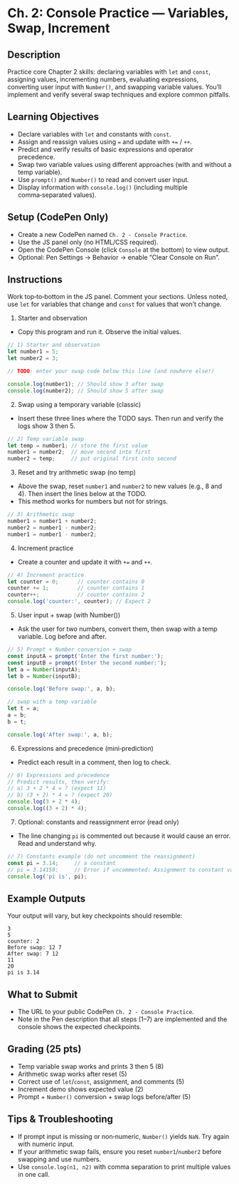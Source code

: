 # Ch. 2: Console Practice — Variables, Swap, Increment

## Description

Practice core Chapter 2 skills: declaring variables with `let` and `const`, assigning values, incrementing numbers, evaluating expressions, converting user input with `Number()`, and swapping variable values. You’ll implement and verify several swap techniques and explore common pitfalls.

## Learning Objectives

- Declare variables with `let` and constants with `const`.
- Assign and reassign values using `=` and update with `+=` / `++`.
- Predict and verify results of basic expressions and operator precedence.
- Swap two variable values using different approaches (with and without a temp variable).
- Use `prompt()` and `Number()` to read and convert user input.
- Display information with `console.log()` (including multiple comma‑separated values).

## Setup (CodePen Only)

- Create a new CodePen named `Ch. 2 - Console Practice`.
- Use the JS panel only (no HTML/CSS required).
- Open the CodePen Console (click `Console` at the bottom) to view output.
- Optional: Pen Settings → Behavior → enable “Clear Console on Run”.

## Instructions

Work top‑to‑bottom in the JS panel. Comment your sections. Unless noted, use `let` for variables that change and `const` for values that won’t change.

1) Starter and observation
- Copy this program and run it. Observe the initial values.

```js
// 1) Starter and observation
let number1 = 5;
let number2 = 3;

// TODO: enter your swap code below this line (and nowhere else!)

console.log(number1); // Should show 3 after swap
console.log(number2); // Should show 5 after swap
```

2) Swap using a temporary variable (classic)
- Insert these three lines where the TODO says. Then run and verify the logs show 3 then 5.

```js
// 2) Temp variable swap
let temp = number1; // store the first value
number1 = number2;  // move second into first
number2 = temp;     // put original first into second
```

3) Reset and try arithmetic swap (no temp)
- Above the swap, reset `number1` and `number2` to new values (e.g., 8 and 4). Then insert the lines below at the TODO.
- This method works for numbers but not for strings.

```js
// 3) Arithmetic swap
number1 = number1 + number2;
number2 = number1 - number2;
number1 = number1 - number2;
```

4) Increment practice
- Create a counter and update it with `+=` and `++`.

```js
// 4) Increment practice
let counter = 0;      // counter contains 0
counter += 1;         // counter contains 1
counter++;            // counter contains 2
console.log('counter:', counter); // Expect 2
```

5) User input + swap (with Number())
- Ask the user for two numbers, convert them, then swap with a temp variable. Log before and after.

```js
// 5) Prompt + Number conversion + swap
const inputA = prompt('Enter the first number:');
const inputB = prompt('Enter the second number:');
let a = Number(inputA);
let b = Number(inputB);

console.log('Before swap:', a, b);

// swap with a temp variable
let t = a;
a = b;
b = t;

console.log('After swap:', a, b);
```

6) Expressions and precedence (mini‑prediction)
- Predict each result in a comment, then log to check.

```js
// 6) Expressions and precedence
// Predict results, then verify:
// a) 3 + 2 * 4 = ? (expect 11)
// b) (3 + 2) * 4 = ? (expect 20)
console.log(3 + 2 * 4);
console.log((3 + 2) * 4);
```

7) Optional: constants and reassignment error (read only)
- The line changing `pi` is commented out because it would cause an error. Read and understand why.

```js
// 7) Constants example (do not uncomment the reassignment)
const pi = 3.14;     // a constant
// pi = 3.14159;     // Error if uncommented: Assignment to constant variable.
console.log('pi is', pi);
```

## Example Outputs

Your output will vary, but key checkpoints should resemble:

```
3
5
counter: 2
Before swap: 12 7
After swap: 7 12
11
20
pi is 3.14
```

## What to Submit

- The URL to your public CodePen `Ch. 2 - Console Practice`.
- Note in the Pen description that all steps (1–7) are implemented and the console shows the expected checkpoints.

## Grading (25 pts)

- Temp variable swap works and prints 3 then 5 (8)
- Arithmetic swap works after reset (5)
- Correct use of `let`/`const`, assignment, and comments (5)
- Increment demo shows expected value (2)
- Prompt + `Number()` conversion + swap logs before/after (5)

## Tips & Troubleshooting

- If prompt input is missing or non‑numeric, `Number()` yields `NaN`. Try again with numeric input.
- If your arithmetic swap fails, ensure you reset `number1`/`number2` before swapping and use numbers.
- Use `console.log(n1, n2)` with comma separation to print multiple values in one call.
